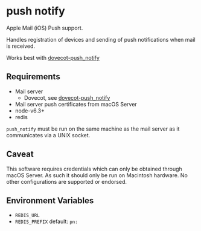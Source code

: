 # push notify

Apple Mail (iOS) Push support.

Handles registration of devices and sending of push notifications when mail is
received.

Works best with [dovecot-push_notify][dovecot-push_notify]

## Requirements

- Mail server
  - Dovecot, see [dovecot-push_notify][dovecot-push_notify]
- Mail server push certificates from macOS Server
- node-v6.3+
- redis

`push_notify` must be run on the same machine as the mail server as it
communicates via a UNIX socket.

## Caveat

This software requires credentials which can only be obtained through
macOS Server. As such it should only be run on Macintosh hardware. No other
configurations are supported or endorsed.

## Environment Variables

- `REDIS_URL`
- `REDIS_PREFIX` default: `pn:`


[dovecot-push_notify]:https://github.com/argon/dovecot-push_notify
